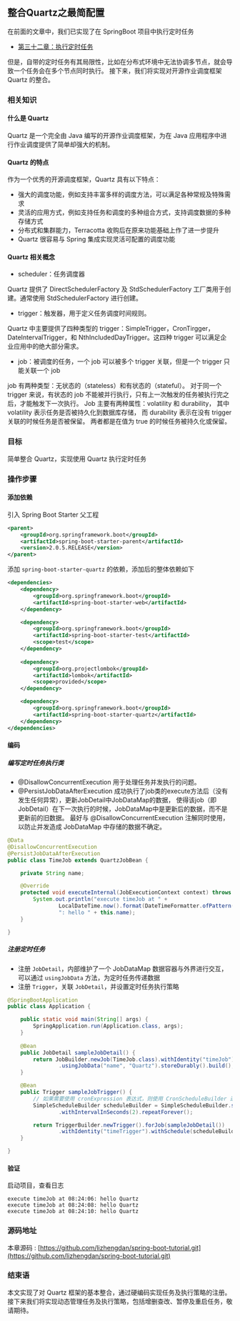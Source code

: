 整合Quartz之最简配置
--------------------

在前面的文章中，我们已实现了在 SpringBoot 项目中执行定时任务

- [第三十二章：执行定时任务](https://gitee.com/gongm_24/spring-boot-tutorial/tree/master/chapter32)

但是，自带的定时任务有其局限性，比如在分布式环境中无法协调多节点，就会导致一个任务会在多个节点同时执行。
接下来，我们将实现对开源作业调度框架 Quartz 的整合。

### 相关知识

#### 什么是 Quartz

Quartz 是一个完全由 Java 编写的开源作业调度框架，为在 Java 应用程序中进行作业调度提供了简单却强大的机制。

#### Quartz 的特点

作为一个优秀的开源调度框架，Quartz 具有以下特点：

- 强大的调度功能，例如支持丰富多样的调度方法，可以满足各种常规及特殊需求
- 灵活的应用方式，例如支持任务和调度的多种组合方式，支持调度数据的多种存储方式
- 分布式和集群能力，Terracotta 收购后在原来功能基础上作了进一步提升
- Quartz 很容易与 Spring 集成实现灵活可配置的调度功能

#### Quartz 相关概念

- scheduler：任务调度器

Quartz 提供了 DirectSchedulerFactory 及 StdSchedulerFactory 工厂类用于创建。通常使用 StdSchedulerFactory 进行创建。

- trigger：触发器，用于定义任务调度时间规则。

Quartz 中主要提供了四种类型的 trigger：SimpleTrigger，CronTirgger，DateIntervalTrigger，和 NthIncludedDayTrigger。这四种 trigger 可以满足企业应用中的绝大部分需求。

- job：被调度的任务，一个 job 可以被多个 trigger 关联，但是一个 trigger 只能关联一个 job

job 有两种类型：无状态的（stateless）和有状态的（stateful）。
对于同一个 trigger 来说，有状态的 job 不能被并行执行，只有上一次触发的任务被执行完之后，才能触发下一次执行。
Job 主要有两种属性：volatility 和 durability，
其中 volatility 表示任务是否被持久化到数据库存储，
而 durability 表示在没有 trigger 关联的时候任务是否被保留。
两者都是在值为 true 的时候任务被持久化或保留。

### 目标

简单整合 Quartz，实现使用 Quartz 执行定时任务

### 操作步骤

#### 添加依赖

引入 Spring Boot Starter 父工程

```xml
<parent>
    <groupId>org.springframework.boot</groupId>
    <artifactId>spring-boot-starter-parent</artifactId>
    <version>2.0.5.RELEASE</version>
</parent>
```

添加 `spring-boot-starter-quartz` 的依赖，添加后的整体依赖如下

```xml
<dependencies>
    <dependency>
        <groupId>org.springframework.boot</groupId>
        <artifactId>spring-boot-starter-web</artifactId>
    </dependency>

    <dependency>
        <groupId>org.springframework.boot</groupId>
        <artifactId>spring-boot-starter-test</artifactId>
        <scope>test</scope>
    </dependency>
  
    <dependency>
        <groupId>org.projectlombok</groupId>
        <artifactId>lombok</artifactId>
        <scope>provided</scope>
    </dependency>

    <dependency>
        <groupId>org.springframework.boot</groupId>
        <artifactId>spring-boot-starter-quartz</artifactId>
    </dependency>
</dependencies>
```

#### 编码

##### 编写定时任务执行类

- @DisallowConcurrentExecution 用于处理任务并发执行的问题。
- @PersistJobDataAfterExecution 成功执行了job类的execute方法后（没有发生任何异常），更新JobDetail中JobDataMap的数据，
  使得该job（即JobDetail）在下一次执行的时候，JobDataMap中是更新后的数据，而不是更新前的旧数据。
  最好与 @DisallowConcurrentExecution 注解同时使用，以防止并发造成 JobDataMap 中存储的数据不确定。

```java
@Data
@DisallowConcurrentExecution
@PersistJobDataAfterExecution
public class TimeJob extends QuartzJobBean {

    private String name;

    @Override
    protected void executeInternal(JobExecutionContext context) throws JobExecutionException {
        System.out.println("execute timeJob at " +
                LocalDateTime.now().format(DateTimeFormatter.ofPattern("hh:mm:ss")) +
                ": hello " + this.name);
    }

}
```

##### 注册定时任务

- 注册 `JobDetail`，内部维护了一个 JobDataMap 数据容器与外界进行交互，可以通过 `usingJobData` 方法，为定时任务传递数据
- 注册 `Trigger`，关联 `JobDetail`，并设置定时任务执行策略

```java
@SpringBootApplication
public class Application {

    public static void main(String[] args) {
        SpringApplication.run(Application.class, args);
    }
  
    @Bean
    public JobDetail sampleJobDetail() {
        return JobBuilder.newJob(TimeJob.class).withIdentity("timeJob")
                .usingJobData("name", "Quartz").storeDurably().build();
    }

    @Bean
    public Trigger sampleJobTrigger() {
        // 如果需要使用 cronExpression 表达式，则使用 CronScheduleBuilder 进行创建
        SimpleScheduleBuilder scheduleBuilder = SimpleScheduleBuilder.simpleSchedule()
                .withIntervalInSeconds(2).repeatForever();

        return TriggerBuilder.newTrigger().forJob(sampleJobDetail())
                .withIdentity("timeTrigger").withSchedule(scheduleBuilder).build();
    }

}
```

#### 验证

启动项目，查看日志

```
execute timeJob at 08:24:06: hello Quartz
execute timeJob at 08:24:08: hello Quartz
execute timeJob at 08:24:10: hello Quartz
```

### 源码地址

本章源码 : [https://github.com/lizhengdan/spring-boot-tutorial.git](https://github.com/lizhengdan/spring-boot-tutorial.git)

### 结束语

本文实现了对 Quartz 框架的基本整合，通过硬编码实现任务及执行策略的注册。
接下来我们将实现动态管理任务及执行策略，包括增删查改、暂停及重启任务，敬请期待。
